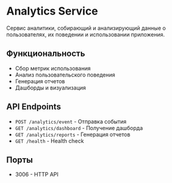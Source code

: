 # Analytics Service

Сервис аналитики, собирающий и анализирующий данные о пользователях, их поведении и использовании приложения.

## Функциональность
- Сбор метрик использования
- Анализ пользовательского поведения
- Генерация отчетов
- Дашборды и визуализация

## API Endpoints
- `POST /analytics/event` - Отправка события
- `GET /analytics/dashboard` - Получение дашборда
- `GET /analytics/reports` - Генерация отчетов
- `GET /health` - Health check

## Порты
- 3006 - HTTP API
